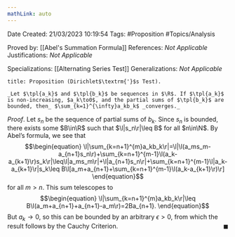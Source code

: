 ```yaml
---
mathLink: auto
---
```


<div class="topSpace"></div>

Date Created: 21/03/2023 10:19:54
Tags: #Proposition #Topics/Analysis

Proved by: [[Abel's Summation Formula]]
References: _Not Applicable_
Justifications: _Not Applicable_

Specializations: [[Alternating Series Test]]
Generalizations: _Not Applicable_

``` ad-Proposition
title: Proposition (Dirichlet$\textrm{'}$s Test).

_Let $\tpl{a_k}$ and $\tpl{b_k}$ be sequences in $\R$. If $\tpl{a_k}$ is non-increasing, $a_k\to0$, and the partial sums of $\tpl{b_k}$ are bounded, then_ $\sum_{k=1}^{\infty}a_kb_k$ _converges._

```

_Proof_. Let $s_n$ be the sequence of partial sums of $b_k$. Since $s_n$ is bounded, there exists some $B\in\R$ such that $\l|s_n\r|\leq B$ for all $n\in\N$. By Abel$\textrm{'}$s formula, we see that
$$\begin{equation}
    \l|\sum_{k=n+1}^{m}a_kb_k\r|=\l|\l(a_ms_m-a_{n+1}s_n\r)+\sum_{k=n+1}^{m-1}\l(a_k-a_{k+1}\r)s_k\r|\leq\l|a_ms_m\r|+\l|a_{n+1}s_n\r|+\sum_{k=n+1}^{m-1}\l|a_k-a_{k+1}\r|s_k\leq B\l[a_m+a_{n+1}+\sum_{k=n+1}^{m-1}\l(a_k-a_{k+1}\r)\r]
\end{equation}$$
for all $m>n$. This sum telescopes to
$$\begin{equation}
    \l|\sum_{k=n+1}^{m}a_kb_k\r|\leq B\l(a_m+a_{n+1}+a_{n+1}-a_m\r)=2Ba_{n+1}.
\end{equation}$$
But $a_k\to0$, so this can be bounded by an arbitrary $\epsilon>0$, from which the result follows by the Cauchy Criterion.<span style="float:right;">$\blacksquare$</span>
